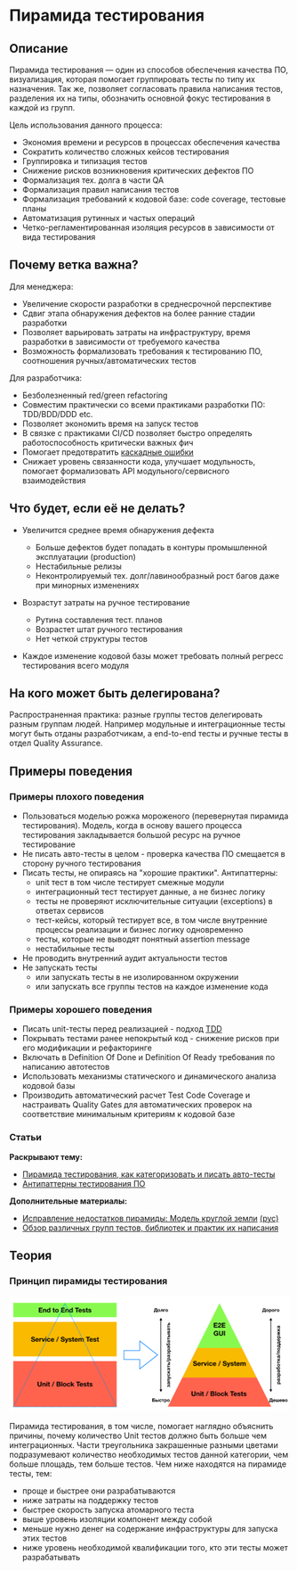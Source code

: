 # Пирамида тестирования
## Описание
Пирамида тестирования — один из способов обеспечения качества ПО, визуализация, которая помогает группировать тесты по типу их назначения. Так же, позволяет согласовать правила написания тестов, разделения их на типы, обозначить основной фокус тестирования в каждой из групп.

Цель использования данного процесса:
- Экономия времени и ресурсов в процессах обеспечения качества
- Сократить количество сложных кейсов тестирования
- Группировка и типизация тестов
- Снижение рисков возникновения критических дефектов ПО
- Формализация тех. долга в части QA
- Формализация правил написания тестов
- Формализация требований к кодовой базе: code coverage, тестовые планы
- Автоматизация рутинных и частых операций
- Четко-регламентированная изоляция ресурсов в зависимости от вида тестирования

## Почему ветка важна?
Для менеджера:
- Увеличение скорости разработки в среднесрочной перспективе
- Сдвиг этапа обнаружения дефектов на более ранние стадии разработки
- Позволяет варьировать затраты на инфраструктуру, время разработки в зависимости от требуемого качества
- Возможность формализовать требования к тестированию ПО, соотношения ручных/автоматических тестов

Для разработчика:
- Безболезненный red/green refactoring
- Совместим практически со всеми практиками разработки ПО: TDD/BDD/DDD etc.
- Позволяет экономить время на запуск тестов
- В связке с практиками CI/CD позволяет быстро определять работоспособность критически важных фич
- Помогает предотвратить [каскадные ошибки](https://en.wikipedia.org/wiki/Cascading_failure#Cascading_failure_in_power_transmission)
- Снижает уровень связанности кода, улучшает модульность, помогает формализовать API модульного/сервисного взаимодействия

## Что будет, если её не делать?

- Увеличится среднее время обнаружения дефекта
  - Больше дефектов будет попадать в контуры промышленной эксплуатации (production)
  - Нестабильные релизы
  - Неконтролируемый тех. долг/лавинообразный рост багов даже при минорных изменениях
  
- Возрастут затраты на ручное тестирование 
  - Рутина составления тест. планов
  - Возрастет штат ручного тестирования
  - Нет четкой структуры тестов

- Каждое изменение кодовой базы может требовать полный регресс тестирования всего модуля

## На кого может быть делегирована?
Распространенная практика: разные группы тестов делегировать разным группам людей. Например модульные и интеграционные тесты могут быть отданы разработчикам, а end-to-end тесты и ручные тесты в отдел Quality Assurance.  

## Примеры поведения
### Примеры плохого поведения
- Пользоваться моделью рожка мороженого (перевернутая пирамида тестирования). Модель, когда в основу вашего процесса тестирования закладывается большой ресурс на ручное тестирование
- Не писать авто-тесты в целом - проверка качества ПО смещается в сторону ручного тестирования
- Писать тесты, не опираясь на "хорошие практики". Антипаттерны:
  - unit тест в том числе тестирует смежные модули
  - интеграционный тест тестирует данные, а не бизнес логику
  - тесты не проверяют исключительные ситуации (exceptions) в ответах сервисов
  - тест-кейсы, который тестирует все, в том числе внутренние процессы реализации и бизнес логику одновременно
  - тесты, которые не выводят понятный assertion message
  - нестабильные тесты
- Не проводить внутренний аудит актуальности тестов
- Не запускать тесты
  - или запускать тесты в не изолированном окружении
  - или запускать все группы тестов на каждое изменение кода

### Примеры хорошего поведения
- Писать unit-тесты перед реализацией - подход [TDD](https://en.wikipedia.org/wiki/Test-driven_development)
- Покрывать тестами ранее непокрытый код - снижение рисков при его модификации и рефакторинге
- Включать в Definition Of Done и Definition Of Ready требования по написанию автотестов
- Использовать механизмы статического и динамического анализа кодовой базы
- Производить автоматический расчет Test Code Coverage и настраивать Quality Gates для автоматических проверок на соответствие минимальным критериям к кодовой базе

### Статьи
**Раскрывают тему:**
- [Пирамида тестирования, как категоризовать и писать авто-тесты](https://martinfowler.com/articles/practical-test-pyramid.html)
- [Антипаттерны тестирования ПО](https://habr.com/ru/post/358178/)

**Дополнительные материалы:**
- [Исправление недостатков пирамиды: Модель круглой земли](https://www.satisfice.com/blog/archives/4947) [(рус)](https://software-testing.ru/library/testing/test-management/3163-roundearth)
- [Обзор различных групп тестов, библиотек и практик их написания](https://habr.com/ru/company/sberbank/blog/443316/)

## Теория

### Принцип пирамиды тестирования
![](/assets/test-pyramid.png)

Пирамида тестирования, в том числе, помогает наглядно объяснить причины, почему количество Unit тестов должно быть больше чем интеграционных.
Части треугольника закрашенные разными цветами подразумевают количество необходимых тестов данной категории, чем больше площадь, тем больше тестов.
Чем ниже находятся на пирамиде тесты, тем:
- проще и быстрее они разрабатываются 
- ниже затраты на поддержку тестов
- быстрее скорость запуска атомарного теста
- выше уровень изоляции компонент между собой
- меньше нужно денег на содержание инфраструктуры для запуска этих тестов
- ниже уровень необходимой квалификации того, кто эти тесты может разрабатывать 

